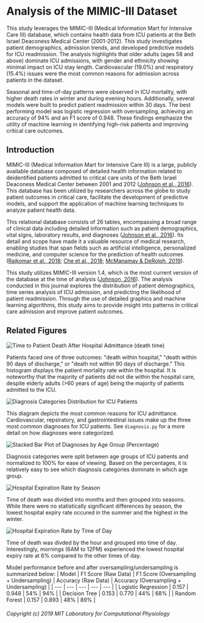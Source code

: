 # Analysis of the MIMIC-III Dataset

This study leverages the MIMIC-III (Medical Information Mart for Intensive Care III) database, which contains health data from ICU patients at the Beth Israel Deaconess Medical Center (2001-2012). This study investigates patient demographics, admission trends, and developed predictive models for ICU readmission. The analysis highlights that older adults (ages 58 and above) dominate ICU admissions, with gender and ethnicity showing minimal impact on ICU stay length. Cardiovascular (19.0%) and respiratory (15.4%) issues were the most common reasons for admission across patients in the dataset.

Seasonal and time-of-day patterns were observed in ICU mortality, with higher death rates in winter and during evening hours. Additionally, several models were built to predict patient readmission within 30 days. The best performing model was logistic regression with oversampling, achieving an accuracy of 94% and an F1 score of 0.948. These findings emphasize the utility of machine learning in identifying high-risk patients and improving critical care outcomes.

## Introduction

MIMIC-III (Medical Information Mart for Intensive Care III) is a large, publicly available database composed of detailed health information related to deidentified patients admitted to critical care units of the Beth Israel Deaconess Medical Center between 2001 and 2012 ([Johnson et al., 2016](https://www.ncbi.nlm.nih.gov/pmc/articles/PMC4878278/)). This database has been utilized by researchers across the globe to study patient outcomes in critical care, facilitate the development of predictive models, and support the application of machine learning techniques to analyze patient health data.

This relational database consists of 26 tables, encompassing a broad range of clinical data including detailed information such as patient demographics, vital signs, laboratory results, and diagnoses ([Johnson et al., 2016](https://www.ncbi.nlm.nih.gov/pmc/articles/PMC4878278/)). Its detail and scope have made it a valuable resource of medical research, enabling studies that span fields such as artificial intelligence, personalized medicine, and computer science for the prediction of health outcomes ([Rajkomar et al., 2018](https://www.nature.com/articles/s41746-018-0029-1); [Che et al., 2018](https://www.nature.com/articles/s41598-018-24271-9); [McManamay & DeRolph, 2019](https://www.nature.com/articles/sdata201917)).

This study utilizes MIMIC-III version 1.4, which is the most current version of the database at the time of analysis ([Johnson, 2016](https://doi.org/10.13026/C2XW26)). The analysis conducted in this journal explores the distribution of patient demographics, time series analysis of ICU admission, and predicting the likelihood of patient readmission. Through the use of detailed graphics and machine learning algorithms, this study aims to provide insight into patterns in critical care admission and improve patient outcomes.

## Related Figures
![Time to Patient Death After Hospital Admittance (death time)](https://github.com/user-attachments/assets/167dcd6c-cd41-4e83-9f5f-af330c3093aa)

Patients faced one of three outcomes: "death within hospital," "death within 90 days of discharge," or "death not within 90 days of discharge." This histogram displays the patient mortality rate within the hospital. It is noteworthy that the majority of patients did not die within the hospital care, despite elderly adults (>60 years of age) being the majority of patients admitted to the ICU.

![Diagnosis Categories Distribution for ICU Patients](https://github.com/user-attachments/assets/44ce069f-f22f-445e-8124-6c7aa2b02dcb)

This diagram depicts the most common reasons for ICU admittance. Cardiovascular, repsiratory, and gastrointestinal issues make up the three most common diagnoses for ICU patients. See `diagnosis.py` for a more detail on how diagnoses were categorized.

![Stacked Bar Plot of Diagnoses by Age Group (Percentage)](https://github.com/user-attachments/assets/ffef2fcc-96ea-44bf-a480-b72ac5699a29)

Diagnosis categories were split between age groups of ICU patients and normalized to 100% for ease of viewing. Based on the percentages, it is relatively easy to see which diagnosis categories dominate in which age group.

![Hospital Expiration Rate by Season](https://github.com/user-attachments/assets/723cc9b9-22ac-4dcd-9b74-81b5d6c78de7)

Time of death was divided into months and then grouped into seasons. While there were no statistically significant differences by season, the lowest hospital expiry rate occured in the summer and the highest in the winter.

![Hospital Expiration Rate by Time of Day](https://github.com/user-attachments/assets/2950d0b2-af5e-44ca-aa68-ee2d172de906)

Time of death was divded by the hour and grouped into time of day. Interestingly, mornings (6AM to 12PM) experienced the lowest hospital expiry rate at 6% compared to the other times of day.

Model performance before and after oversampling/undersampling is summarized below:
| Model | F1 Score (Raw Data) | F1 Score (Oversampling + Undersampling) | Accuracy (Raw Data) | Accuracy (Oversampling + Undersampling) |
| --- | --- | --- | --- | --- |
| Logistic Regression | 0.157 | 0.948 | 54% | 94% |
| Decision Tree | 0.153 | 0.770 | 44% | 68% |
| Random Forest | 0.157 | 0.893 | 48% | 89% |

###### Copyright (c) 2019 MIT Laboratory for Computational Physiology
